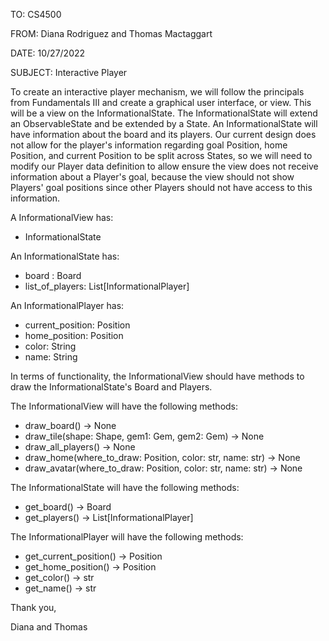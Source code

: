 TO: CS4500

FROM: Diana Rodriguez and Thomas Mactaggart

DATE: 10/27/2022

SUBJECT: Interactive Player

To create an interactive player mechanism, we will follow the principals from Fundamentals III and create a graphical
user interface, or view. This will be a view on the InformationalState. The InformationalState will extend an
ObservableState and be extended by a State. An InformationalState will have information about the board and its players.
Our current design does not allow for the player's information regarding goal Position, home Position, and current 
Position to be split across States, so we will need to modify our Player data definition to allow ensure the view does
not receive information about a Player's goal, because the view should not show Players' goal positions since other 
Players should not have access to this information.


A InformationalView has:

- InformationalState


An InformationalState has:

- board : Board
- list_of_players: List[InformationalPlayer]


An InformationalPlayer has:

- current_position: Position
- home_position: Position
- color: String
- name: String

In terms of functionality, the InformationalView should have methods to draw the InformationalState's Board and Players.

The InformationalView will have the following methods:

- draw_board() -> None
- draw_tile(shape: Shape, gem1: Gem, gem2: Gem) -> None
- draw_all_players() -> None
- draw_home(where_to_draw: Position, color: str, name: str) -> None
- draw_avatar(where_to_draw: Position, color: str, name: str) -> None

The InformationalState will have the following methods:

- get_board() -> Board
- get_players() -> List[InformationalPlayer]

The InformationalPlayer will have the following methods:

- get_current_position() -> Position
- get_home_position() -> Position
- get_color() -> str
- get_name() -> str

Thank you,

Diana and Thomas
